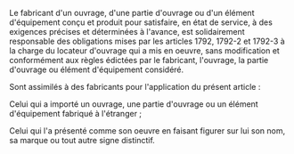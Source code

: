 Le fabricant d'un ouvrage, d'une partie d'ouvrage ou d'un élément d'équipement conçu et produit pour satisfaire, en état de service, à des exigences précises et déterminées à l'avance, est solidairement responsable des obligations mises par les articles 1792, 1792-2 et 1792-3 à la charge du locateur d'ouvrage qui a mis en oeuvre, sans modification et conformément aux règles édictées par le fabricant, l'ouvrage, la partie d'ouvrage ou élément d'équipement considéré.


Sont assimilés à des fabricants pour l'application du présent article :


Celui qui a importé un ouvrage, une partie d'ouvrage ou un élément d'équipement fabriqué à l'étranger ;


Celui qui l'a présenté comme son oeuvre en faisant figurer sur lui son nom, sa marque ou tout autre signe distinctif.


